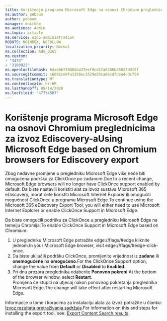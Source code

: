 ```yaml
---
title: Korištenje programa Microsoft Edge na osnovi Chromium preglednicima za izvoz Ediscovery-a
ms.author: pebaum
author: pebaum
manager: mnirkhe
ms.audience: Admin
ms.topic: article
ms.service: o365-administration
ROBOTS: NOINDEX, NOFOLLOW
localization_priority: Normal
ms.collection: Adm_O365
ms.custom:
- "3473"
- "3100022"
ms.openlocfilehash: 64aebb7f048dba37eef8cd1fa6286b36823d3f0f
ms.sourcegitcommit: c6692ce0fa1358ec3529e59ca0ecdfdea4cdc759
ms.translationtype: MT
ms.contentlocale: hr-HR
ms.lasthandoff: 09/14/2020
ms.locfileid: "47734507"
---
```

# <a name="using-microsoft-edge-based-on-chromium-browsers-for-ediscovery-export"></a><span data-ttu-id="c8e43-102">Korištenje programa Microsoft Edge na osnovi Chromium preglednicima za izvoz Ediscovery-a</span><span class="sxs-lookup"><span data-stu-id="c8e43-102">Using Microsoft Edge based on Chromium browsers for Ediscovery export</span></span>

<span data-ttu-id="c8e43-103">Zbog nedavne promjene u pregledniku Microsoft Edge više neće biti omogućena podrška za ClickOnce po zadanom.</span><span class="sxs-lookup"><span data-stu-id="c8e43-103">Due to a recent change, Microsoft Edge browsers will no longer have ClickOnce support enabled by default.</span></span> <span data-ttu-id="c8e43-104">Da biste nastavili koristiti alat za izvoz sustava Microsoft 365 eDiscovery, morat ćete koristiti Microsoft Internet Explorer ili omogućiti mogućnost ClickOnce u programu Microsoft Edge.</span><span class="sxs-lookup"><span data-stu-id="c8e43-104">To continue using the Microsoft 365 eDiscovery Export Tool, you will either need to use Microsoft Internet Explorer or enable ClickOnce Support in Microsoft Edge.</span></span> 

<span data-ttu-id="c8e43-105">Da biste omogućili podršku za ClickOnce u pregledniku Microsoft Edge na temelju Chromija:</span><span class="sxs-lookup"><span data-stu-id="c8e43-105">To enable ClickOnce Support in Microsoft Edge based on Chromium:</span></span> 
1. <span data-ttu-id="c8e43-106">U pregledniku Microsoft Edge potražite edge://flags/#edge kliknite jednom.</span><span class="sxs-lookup"><span data-stu-id="c8e43-106">In your Microsoft Edge browser, visit edge://flags/#edge-click-once.</span></span>
2. <span data-ttu-id="c8e43-107">Da biste uključili podršku ClickOnce, promijenite vrijednost iz **zadane** ili **onemogućene** na **omogućeno**.</span><span class="sxs-lookup"><span data-stu-id="c8e43-107">For the ClickOnce Support option, change the value from **Default** or **Disabled** to **Enabled**.</span></span> 
3. <span data-ttu-id="c8e43-108">Pri dnu prozora preglednika odaberite **Ponovno pokreni**.</span><span class="sxs-lookup"><span data-stu-id="c8e43-108">At the bottom of the browser window, select **Restart**.</span></span> <br>
 <span data-ttu-id="c8e43-109">Promjena će stupiti na utjecaj nakon ponovnog pokretanja preglednika Microsoft Edge.</span><span class="sxs-lookup"><span data-stu-id="c8e43-109">The change will take effect after restarting Microsoft Edge.</span></span> 

<span data-ttu-id="c8e43-110">Informacije o tome i koracima za instalaciju alata za izvoz potražite u članku: [ Izvoz rezultata pretraživanja sadržaja](https://docs.microsoft.com/microsoft-365/compliance/export-search-results).</span><span class="sxs-lookup"><span data-stu-id="c8e43-110">For information on this and steps for installing the  export tool, see: [ Export Content Search results](https://docs.microsoft.com/microsoft-365/compliance/export-search-results).</span></span>